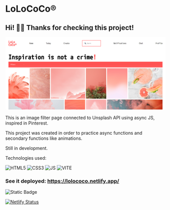 # LoLoCoCo® 

## Hi! 👋🏼 Thanks for checking this project!

![Alt text](image.png)

This is an image filter page connected to Unsplash API using async JS, inspired in Pinterest.

This project was created in order to practice async functions and secondary functions like animations.

Still in development.

Technologies used:

<img src="https://user-images.githubusercontent.com/25181517/192158954-f88b5814-d510-4564-b285-dff7d6400dad.png" alt="HTML5" width="75" height="auto">
<img src="https://user-images.githubusercontent.com/25181517/183898674-75a4a1b1-f960-4ea9-abcb-637170a00a75.png" alt="CSS3" width="75" height="auto">
<img src="https://user-images.githubusercontent.com/25181517/117447155-6a868a00-af3d-11eb-9cfe-245df15c9f3f.png" alt="JS" width="60" height="auto">
<img src="https://github.com/marwin1991/profile-technology-icons/assets/62091613/b40892ef-efb8-4b0e-a6b5-d1cfc2f3fc35" alt="VITE" width="60" height="auto">


### See it deployed: https://lolococo.netlify.app/

![Static Badge](https://img.shields.io/badge/WIP-%2371d7b2?style=flat&logo=javascript&logoColor=%2371d7b2&label=Nama%20Works&labelColor=%23303030)

[![Netlify Status](https://api.netlify.com/api/v1/badges/d97375ac-2fc9-4973-9e66-0f160126abfb/deploy-status)](https://app.netlify.com/sites/lolococo/deploys)

